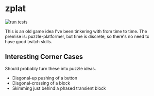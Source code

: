 zplat
=====
[![run tests](https://github.com/jcreedcmu/zplat/actions/workflows/run-tests.yml/badge.svg?branch=main)](https://github.com/jcreedcmu/zplat/actions/workflows/run-tests.yml)

This is an old game idea I've been tinkering with from time to time.
The premise is: puzzle-platformer, but time is discrete, so there's
no need to have good twitch skills.

## Interesting Corner Cases

Should probably turn these into puzzle ideas.

- Diagonal-up pushing of a button
- Diagonal-crossing of a block
- Skimming just behind a phased transient block
